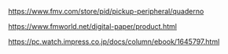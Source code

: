 https://www.fmv.com/store/pid/pickup-peripheral/quaderno

https://www.fmworld.net/digital-paper/product.html

https://pc.watch.impress.co.jp/docs/column/ebook/1645797.html
